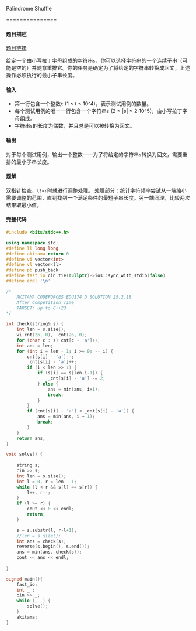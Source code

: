 Palindrome Shuffle

===============

#### 题目描述

<a href = "https://codeforces.com/contest/2069/problem/D">题目链接</a>

给定一个由小写拉丁字母组成的字符串`s`，你可以选择字符串的一个连续子串（可能是空的）并随意重排它。你的任务是确定为了将给定的字符串转换成回文，上述操作必须执行的最小子串长度。

#### 输入
- 第一行包含一个整数`t` (1 ≤ t ≤ 10^4)，表示测试用例的数量。
- 每个测试用例的唯一一行包含一个字符串`s` (2 ≤ |s| ≤ 2⋅10^5)，由小写拉丁字母组成。
- 字符串`s`的长度为偶数，并且总是可以被转换为回文。

#### 输出
对于每个测试用例，输出一个整数——为了将给定的字符串`s`转换为回文，需要重排的最小子串长度。

#### 题解

双指针检查，`l!=r`时就进行调整处理。
处理部分：统计字符频率尝试从一端缩小需要调整的范围，直到找到一个满足条件的最短子串长度。另一端同理，比较两次结果取最小值。

#### 完整代码

```cpp
#include <bits/stdc++.h>

using namespace std;
#define ll long long
#define akitama return 0
#define vi vector<int>
#define vl vector<ll>
#define pb push_back
#define fast_io cin.tie(nullptr)->ios::sync_with_stdio(false)
#define endl '\n'

/*
    AKITAMA CODEFORCES EDU174 D SOLUTION 25.2.18
    After Competition Time
    TARGET: up to C++23
*/

int check(string& s) {
    int len = s.size();
    vi cnt(26, 0), _cnt(26, 0);
    for (char c : s) cnt[c - 'a']++;
    int ans = len;
    for (int i = len - 1; i >= 0; -- i) {
        cnt[s[i] - 'a']--;
        _cnt[s[i] - 'a']++;
        if (i < len >> 1) {
            if (s[i] == s[len-i-1]) {
                _cnt[s[i] - 'a'] -= 2;
            } else {
                ans = min(ans, i+1);
                break;
            }
        }
        if (cnt[s[i] - 'a'] < _cnt[s[i] - 'a']) {
            ans = min(ans, i + 1);
            break;
        }
    }
    return ans;
}

void solve() {
    
    string s;
    cin >> s;
    int len = s.size();
    int l = 0, r = len - 1;
    while (l < r && s[l] == s[r]) {
        l++, r--;
    }
    if (l >= r) {
        cout << 0 << endl;
        return;
    }

    s = s.substr(l, r-l+1);
    //len = s.size();
    int ans = check(s);
    reverse(s.begin(), s.end());
    ans = min(ans, check(s));
    cout << ans << endl;
    
}

signed main(){
    fast_io;
    int _ ;
    cin >> _;
    while (_--) {
        solve();
    }
    akitama;
}

```
